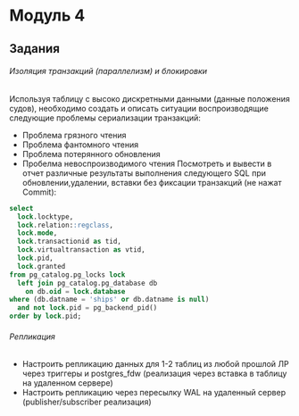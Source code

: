 # Модуль 4

## Задания
###### Изоляция транзакций (параллелизм) и блокировки
Используя таблицу с высоко дискретными данными (данные положения судов), необходимо создать и описать ситуации воспроизводящие следующие проблемы сериализации транзакций:
- Проблема грязного чтения
- Проблема фантомного чтения
- Проблема потерянного обновления
- Пробелма невоспроизводимого чтения
Посмотреть и вывести в отчет различные результаты выполнения следующего SQL при обновлении,удалении, вставки без фиксации транзакций (не нажат Commit):
```sql
select
  lock.locktype,
  lock.relation::regclass,
  lock.mode,
  lock.transactionid as tid,
  lock.virtualtransaction as vtid,
  lock.pid,
  lock.granted
from pg_catalog.pg_locks lock
  left join pg_catalog.pg_database db
    on db.oid = lock.database
where (db.datname = 'ships' or db.datname is null)
  and not lock.pid = pg_backend_pid()
order by lock.pid;
```

###### Репликация
- Настроить репликацию данных для 1-2 таблиц из любой прошлой ЛР через триггеры и postgres_fdw (реализация через вставка в таблицу на удаленном сервере)
- Настроить репликацию через пересылку WAL на удаленный сервер (publisher/subscriber реализация) 

